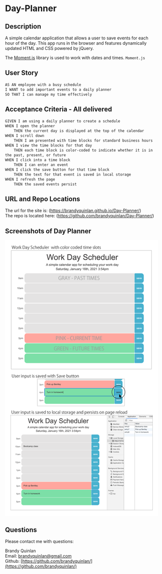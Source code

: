 # Day-Planner

## Description

A simple calendar application that allows a user to save events for each hour of the day. This app runs in the browser and features dynamically updated HTML and CSS powered by jQuery.

The [Moment.js](https://momentjs.com/) library is used to work with dates and times. `Moment.js`

## User Story

```
AS AN employee with a busy schedule
I WANT to add important events to a daily planner
SO THAT I can manage my time effectively
```

## Acceptance Criteria - All delivered

```
GIVEN I am using a daily planner to create a schedule
WHEN I open the planner
    THEN the current day is displayed at the top of the calendar
WHEN I scroll down
    THEN I am presented with time blocks for standard business hours
WHEN I view the time blocks for that day
    THEN each time block is color-coded to indicate whether it is in the past, present, or future
WHEN I click into a time block
    THEN I can enter an event
WHEN I click the save button for that time block
    THEN the text for that event is saved in local storage
WHEN I refresh the page
    THEN the saved events persist
```

## URL and Repo Locations
The url for the site is: (https://brandyquinlan.github.io/Day-Planner/)<br>
The repo is located here: (https://github.com/brandyquinlan/Day-Planner/)

## Screenshots of Day Planner
![Screenshot](/assets/images/Screenshots-for-readme.png)

## Questions
Please contact me with questions:

Brandy Quinlan
<br>
Email: <brandyquinlan@gmail.com>
<br>
Github: [https://github.com/brandyquinlan/](https://github.com/brandyquinlan/)
